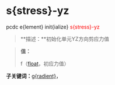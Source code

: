 # s{stress}-yz
pcdc e{lement} init{ialize} <span style='color: red;'>s{stress}-yz</span>
> **描述：**初始化单元YZ方向剪应力值

> 
> **值：**
> 
> f（[float](数据类型/float/)，初应力值）

**子关键词：**[g{radient}](e{lement}/init{ialize}/s{stress}-yz/g{radient}/)，
